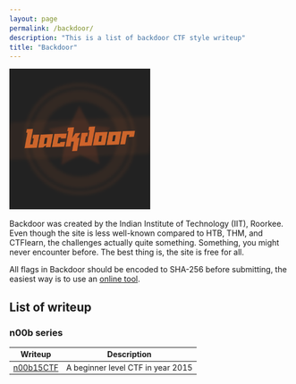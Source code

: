 ```yaml
---
layout: page
permalink: /backdoor/
description: "This is a list of backdoor CTF style writeup"
title: "Backdoor"
---
```


<img alt="logo" src="/assets/images/backdoor/logo.png" width="50%" />

Backdoor was created by the Indian Institute of Technology (IIT), Roorkee. Even though the site is less well-known compared to HTB, THM, and CTFlearn, the challenges actually quite something. Something, you might never encounter before. The best thing is, the site is free for all.

All flags in Backdoor should be encoded to SHA-256 before submitting, the easiest way is to use an [online tool](https://emn178.github.io/online-tools/sha256.html).

## List of writeup

### n00b series

Writeup | Description
--------|------------
[n00b15CTF](/posts/backdoor/n00b15ctf) | A beginner level CTF in year 2015
